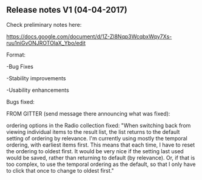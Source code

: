 Release notes V1 (04-04-2017)
---

Check preliminary notes here:

https://docs.google.com/document/d/1Z-Zl8Nqp3WcqbxWqy7Xs-ruu1niGvONJROTOlaX_Ybo/edit

Format:

-Bug Fixes

-Stability improvements

-Usability enhancements



Bugs fixed:

FROM GITTER (send message there announcing what was fixed): 

ordering options in the Radio collection fixed: "When switching back from viewing individual items to the result list, the list returns to the default setting of ordering by relevance. I'm currently using mostly the temporal ordering, with earliest items first. This means that each time, I have to reset the ordering to oldest first. It would be very nice if the setting last used would be saved, rather than returning to default (by relevance). Or, if that is too complex, to use the temporal ordering as the default, so that I only have to click that once to change to oldest first."